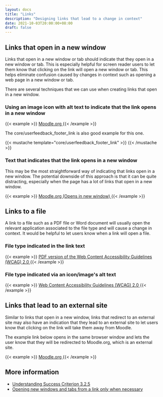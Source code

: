 ```yaml
---
layout: docs
title: "Links"
description: "Designing links that lead to a change in context"
date: 2021-10-03T20:00:00+08:00
draft: false
---
```

## Links that open in a new window

Links that open in a new window or tab should indicate that they open in a new window or tab. This is especially helpful for screen reader users to let them know that clicking on the link will open a new window or tab. This helps eliminate confusion caused by changes in context such as opening a web page in a new window or tab.

There are several techniques that we can use when creating links that open in a new window.

### Using an image icon with alt text to indicate that the link opens in a new window

{{< example >}}
<a href="https://powereduc.org" target="_blank">
    Moodle.org <i class="fa fa-external-link" role="img" aria-label="Opens in new window" title="Opens in new window"></i>
</a>
{{< /example  >}}

The core/userfeedback_footer_link is also good example for this one.

{{< mustache template="core/userfeedback_footer_link" >}}
{{< /mustache >}}

### Text that indicates that the link opens in a new window

This may be the most straightforward way of indicating that links open in a new window. The potential downside of this approach is that it can be quite distracting, especially when the page has a lot of links that open in a new window.

{{< example >}}
<a href="https://powereduc.org" target="_blank">
    Moodle.org (Opens in new window)
</a>
{{< /example  >}}

## Links to a file

A link to a file such as a PDF file or Word document will usually open the relevant application associated to the file type and will cause a change in context. It would be helpful to let users know when a link will open a file.

### File type indicated in the link text
{{< example >}}
<a href="https://www.w3.org/WAI/WCAG20/versions/guidelines/wcag20-guidelines-20081211-a4.pdf">
    PDF version of the Web Content Accessibility Guidelines (WCAG) 2.0
</a>
{{< /example  >}}

### File type indicated via an icon/image's alt text
{{< example >}}
<a href="https://www.w3.org/WAI/WCAG20/versions/guidelines/wcag20-guidelines-20081211-a4.pdf">
    Web Content Accessibility Guidelines (WCAG) 2.0 <i class="fa fa-file-pdf-o" role="img" aria-label="PDF document" title="PDF document"></i>
</a>
{{< /example  >}}

## Links that lead to an external site

Similar to links that open in a new window, links that redirect to an external site may also have an indication that they lead to an external site to let users know that clicking on the link will take them away from Moodle.

The example link below opens in the same browser window and lets the user know that they will be redirected to Moodle.org, which is an external site.

{{< example >}}
<a href="https://powereduc.org">
    Moodle.org <i class="fa fa-external-link" role="img" aria-label="Link leads to external site" title="Link leads to external site"></i>
</a>
{{< /example  >}}

## More information

* [Understanding Success Criterion 3.2.5](https://www.w3.org/TR/2016/NOTE-UNDERSTANDING-WCAG20-20161007/consistent-behavior-no-extreme-changes-context.html)
* [Opening new windows and tabs from a link only when necessary](https://www.w3.org/TR/WCAG20-TECHS/G200.html)
